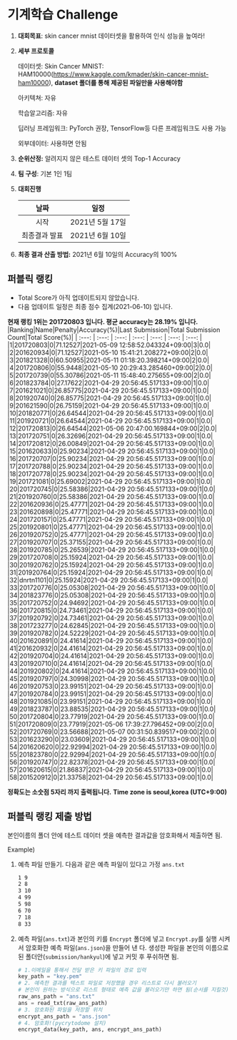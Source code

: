 # **기계학습 Challenge**
1. **대회목표**: skin cancer mnist 데이터셋을 활용하여 인식 성능을 높여라!

2. **세부 프로토콜**

   데이터셋: Skin Cancer MNIST: HAM10000(https://www.kaggle.com/kmader/skin-cancer-mnist-ham10000), 
           **dataset 폴더를 통해 제공된 파일만을 사용해야함**

   아키텍쳐: 자유

   학습알고리즘: 자유

   딥러닝 프레임워크: PyTorch 권장, TensorFlow등 다른 프레임워크도 사용 가능

   외부데이터: 사용하면 안됨

3. **순위산정:** 알려지지 않은 테스트 데이터 셋의 Top-1 Accuracy

4. **팀 구성**: 기본 1인 1팀


5. **대회진행**

   |     날짜      |      일정       |
   | :-----------: | :-------------: |
   |     시작      | 2021년 5월 17일 |
   | 최종결과 발표 | 2021년 6월 10일  |

7. **최종 결과 산출 방법:** 2021년 6월 10일의 Accuracy의 100%


## 퍼블릭 랭킹

  
- Total Score가 아직 업데이트되지 않았습니다. 
 - 다음 업데이트 일정은 최종 점수 집계(2021-06-10) 입니다.
  
**현재 랭킹 1위는 201720803 입니다. 평균 accuracy는 28.19% 입니다.**
|Ranking|Name|Penalty|Accuracy(%)|Last Submission|Total Submission Count|Total Score(%)|
| :---: | :---: | :---: | :---: | :---: | :---: | :---: |
|1|201720803|0|71.12527|2021-05-09 12:58:52.043324+09:00|3|0.0|
|2|201620934|0|71.12527|2021-05-10 15:41:21.208272+09:00|2|0.0|
|3|201821328|0|60.50955|2021-05-11 01:18:20.398214+09:00|2|0.0|
|4|201720806|0|55.9448|2021-05-10 20:29:43.285460+09:00|2|0.0|
|5|201720739|0|55.30786|2021-05-11 15:48:40.275655+09:00|2|0.0|
|6|201823784|0|27.17622|2021-04-29 20:56:45.517133+09:00|1|0.0|
|7|201621021|0|26.85775|2021-04-29 20:56:45.517133+09:00|1|0.0|
|8|201920740|0|26.85775|2021-04-29 20:56:45.517133+09:00|1|0.0|
|9|201621590|0|26.75159|2021-04-29 20:56:45.517133+09:00|1|0.0|
|10|201820771|0|26.64544|2021-04-29 20:56:45.517133+09:00|1|0.0|
|11|201920721|0|26.64544|2021-04-29 20:56:45.517133+09:00|1|0.0|
|12|201720813|0|26.64544|2021-05-06 20:47:00.169844+09:00|2|0.0|
|13|201720751|0|26.32696|2021-04-29 20:56:45.517133+09:00|1|0.0|
|14|201720812|0|26.00849|2021-04-29 20:56:45.517133+09:00|1|0.0|
|15|201620633|0|25.90234|2021-04-29 20:56:45.517133+09:00|1|0.0|
|16|201720707|0|25.90234|2021-04-29 20:56:45.517133+09:00|1|0.0|
|17|201720788|0|25.90234|2021-04-29 20:56:45.517133+09:00|1|0.0|
|18|201720778|0|25.90234|2021-04-29 20:56:45.517133+09:00|1|0.0|
|19|201721081|0|25.69002|2021-04-29 20:56:45.517133+09:00|1|0.0|
|20|201720745|0|25.58386|2021-04-29 20:56:45.517133+09:00|1|0.0|
|21|201920760|0|25.58386|2021-04-29 20:56:45.517133+09:00|1|0.0|
|22|201620936|0|25.47771|2021-04-29 20:56:45.517133+09:00|1|0.0|
|23|201620898|0|25.47771|2021-04-29 20:56:45.517133+09:00|1|0.0|
|24|201720157|0|25.47771|2021-04-29 20:56:45.517133+09:00|1|0.0|
|25|201920801|0|25.47771|2021-04-29 20:56:45.517133+09:00|1|0.0|
|26|201920752|0|25.47771|2021-04-29 20:56:45.517133+09:00|1|0.0|
|27|201920707|0|25.37155|2021-04-29 20:56:45.517133+09:00|1|0.0|
|28|201920785|0|25.26539|2021-04-29 20:56:45.517133+09:00|1|0.0|
|29|201720708|0|25.15924|2021-04-29 20:56:45.517133+09:00|1|0.0|
|30|201920762|0|25.15924|2021-04-29 20:56:45.517133+09:00|1|0.0|
|31|201920764|0|25.15924|2021-04-29 20:56:45.517133+09:00|1|0.0|
|32|dnrtn1101|0|25.15924|2021-04-29 20:56:45.517133+09:00|1|0.0|
|33|201720776|0|25.05308|2021-04-29 20:56:45.517133+09:00|1|0.0|
|34|201823776|0|25.05308|2021-04-29 20:56:45.517133+09:00|1|0.0|
|35|201720752|0|24.94692|2021-04-29 20:56:45.517133+09:00|1|0.0|
|36|201720815|0|24.73461|2021-04-29 20:56:45.517133+09:00|1|0.0|
|37|201920792|0|24.73461|2021-04-29 20:56:45.517133+09:00|1|0.0|
|38|201723277|0|24.62845|2021-04-29 20:56:45.517133+09:00|1|0.0|
|39|201920782|0|24.52229|2021-04-29 20:56:45.517133+09:00|1|0.0|
|40|201620891|0|24.41614|2021-04-29 20:56:45.517133+09:00|1|0.0|
|41|201620932|0|24.41614|2021-04-29 20:56:45.517133+09:00|1|0.0|
|42|201920704|0|24.41614|2021-04-29 20:56:45.517133+09:00|1|0.0|
|43|201920710|0|24.41614|2021-04-29 20:56:45.517133+09:00|1|0.0|
|44|201920802|0|24.41614|2021-04-29 20:56:45.517133+09:00|1|0.0|
|45|201920797|0|24.30998|2021-04-29 20:56:45.517133+09:00|1|0.0|
|46|201920753|0|23.99151|2021-04-29 20:56:45.517133+09:00|1|0.0|
|47|201920784|0|23.99151|2021-04-29 20:56:45.517133+09:00|1|0.0|
|48|201921085|0|23.99151|2021-04-29 20:56:45.517133+09:00|1|0.0|
|49|201823787|0|23.88535|2021-04-29 20:56:45.517133+09:00|1|0.0|
|50|201720804|0|23.77919|2021-04-29 20:56:45.517133+09:00|1|0.0|
|51|201720809|0|23.77919|2021-05-06 17:39:27.796452+09:00|2|0.0|
|52|201720769|0|23.56688|2021-05-07 00:31:50.839517+09:00|2|0.0|
|53|201623290|0|23.03609|2021-04-29 20:56:45.517133+09:00|1|0.0|
|54|201620620|0|22.92994|2021-04-29 20:56:45.517133+09:00|1|0.0|
|55|201823780|0|22.92994|2021-04-29 20:56:45.517133+09:00|1|0.0|
|56|201920747|0|22.82378|2021-04-29 20:56:45.517133+09:00|1|0.0|
|57|201620615|0|21.86837|2021-04-29 20:56:45.517133+09:00|1|0.0|
|58|201520912|0|21.33758|2021-04-29 20:56:45.517133+09:00|1|0.0|


**정확도는 소숫점 5자리 까지 출력됩니다.**
**Time zone is seoul,korea (UTC+9:00)**
## 퍼블릭 랭킹 제출 방법

본인이름의 폴더 안에 테스트 데이터 셋을 예측한 결과값을 암호화해서 제출하면 됨.

Example) 

1. 예측 파일 만들기. 다음과 같은 예측 파일이 있다고 가정 `ans.txt`

   ```tex
   1 9
   2 8
   3 10
   4 99
   5 98
   6 70
   7 18
   8 33
   ```

2. 예측 파일(`ans.txt`)과 본인의 키를 `Encrypt` 폴더에 넣고 `Encrypt.py`를 실행 시켜서 암호화한 예측 파일(`ans.json`)을 만들어 낸 다. 생성한 파일을 본인의 이름으로 된 폴더안(`submission/hankyul`)에 넣고 커밋 후 푸쉬하면 됨.

   ```python
   # 1.이메일을 통해서 전달 받은 키 파일의 경로 입력
   key_path = "key.pem"
   # 2. 예측한 결과를 텍스트 파일로 저장했을 경우 리스트로 다시 불러오기
   # 본인이 원하는 방식으로 리스트 형태로 예측 값을 불러오기만 하면 됨(순서를 지킬것)
   raw_ans_path = "ans.txt"
   ans = read_txt(raw_ans_path)
   # 3. 암호화된 파일을 저장할 위치
   encrypt_ans_path = "ans.json"
   # 4. 암호화!(pycrytodome 설치)
   encrypt_data(key_path, ans, encrypt_ans_path)
   ```




